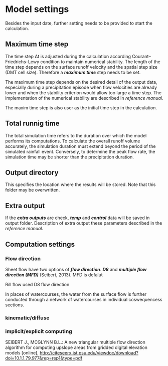 # Model settings
Besides the input date, further setting needs to be provided to start the
calculation.

## Maximum time step
The time step Δt is adjusted during the calculation according
Courant–Friedrichs–Lewy condition to maintain numerical stability.  The length
of the time step depends on the surface runoff velocity and the spatial step
size (DMT cell size). Therefore a ***maximum time*** step needs to be set.

The maximum time step depends on the desired detail of the output data,
especially during a precipitation episode when flow velocities are already
lower and when the stability criterion would allow too large a time step. The
implementation of the numerical stability are described in *reference manual*.

The maxim time step is also user as the initial time step in the calculation.

## Total runnig time
The total simulation time refers to the duration over which the model performs
its computations. To calculate the overall runoff volume accurately, the
simulation duration must extend beyond the period of the simulated rainfall
event. Conversely, to determine the peak flow rate, the simulation time may be
shorter than the precipitation duration.

## Output directory
This specifies the location where the results will be stored. Note that this
folder may be overwritten.

## Extra output
If the ***extra outputs*** are check, ***temp*** and ***control*** data will be
saved in output folder.  Description of extra output these parameters described
in the *reference manual*.

## Computation settings

### Flow direction
Sheet flow have two options of ***flow direction***. ***D8*** and ***multiple
flow direction (MFD)*** (Seibert, 2013). MFD is defalut

Rill flow used D8 flow direction

In places of watercourses, the water from the surface flow is further conducted
through a network of watercourses in individual coswequencess sections.

### kinematic/diffuse

### implicit/explicit computing


SEIBERT J., MCGLYNN B.L.: A new triangular multiple flow direction algorithm for computing upslope areas from gridded digital elevation models [online], <http://citeseerx.ist.psu.edu/viewdoc/download?doi=10.1.1.79.977&rep=rep1&type=pdf>
